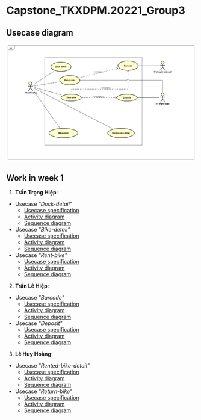 # Capstone_TKXDPM.20221_Group3
## Usecase diagram
<picture>
  <img alt="Usecase" src="https://github.com/lquochieu/Capstone_TKXDPM.20221_Group3/blob/week1/Requirement%20Analysis/Usecase%20Diagram/UC%20RentalBike.png">
  </picture>
  
## Work in week 1
1. **Trần Trọng Hiệp**:
- Usecase *"Dock-detail"*
  + [Usecase specification](https://github.com/lquochieu/Capstone_TKXDPM.20221_Group3/blob/main/Requirement%20Analysis/SRS.pdf)
  + [Activity diagram](https://github.com/lquochieu/Capstone_TKXDPM.20221_Group3/blob/main/Requirement%20Analysis/Activity%20Diagram/dock-detail.png)
  + [Sequence diagram](https://github.com/lquochieu/Capstone_TKXDPM.20221_Group3/blob/main/Architectural%20Design/Sequence%20Diagram/dock-detail.png)
- Usecase *"Bike-detail"*
  + [Usecase specification](https://github.com/lquochieu/Capstone_TKXDPM.20221_Group3/blob/main/Requirement%20Analysis/SRS.pdf)
  + [Activity diagram](https://github.com/lquochieu/Capstone_TKXDPM.20221_Group3/blob/main/Requirement%20Analysis/Activity%20Diagram/bike-detail.png)
  + [Sequence diagram](https://github.com/lquochieu/Capstone_TKXDPM.20221_Group3/blob/main/Architectural%20Design/Sequence%20Diagram/bike-detail.png)
- Usecase *"Rent-bike"*
  + [Usecase specification](https://github.com/lquochieu/Capstone_TKXDPM.20221_Group3/blob/main/Requirement%20Analysis/SRS.pdf)
  + [Activity diagram](https://github.com/lquochieu/Capstone_TKXDPM.20221_Group3/blob/main/Requirement%20Analysis/Activity%20Diagram/rent-bike.png)
  + [Sequence diagram](https://github.com/lquochieu/Capstone_TKXDPM.20221_Group3/blob/main/Architectural%20Design/Sequence%20Diagram/rent-bike.png)
2. **Trần Lê Hiệp**:
- Usecase *"Barcode"*
  + [Usecase specification](https://github.com/lquochieu/Capstone_TKXDPM.20221_Group3/blob/main/Requirement%20Analysis/SRS.pdf)
  + [Activity diagram](https://github.com/lquochieu/Capstone_TKXDPM.20221_Group3/blob/main/Requirement%20Analysis/Activity%20Diagram/barcode.png)
  + [Sequence diagram](https://github.com/lquochieu/Capstone_TKXDPM.20221_Group3/blob/main/Architectural%20Design/Sequence%20Diagram/barcode.png)
- Usecase *"Deposit"*
  + [Usecase specification](https://github.com/lquochieu/Capstone_TKXDPM.20221_Group3/blob/main/Requirement%20Analysis/SRS.pdf)
  + [Activity diagram](https://github.com/lquochieu/Capstone_TKXDPM.20221_Group3/blob/main/Requirement%20Analysis/Activity%20Diagram/Deposit.png)
  + [Sequence diagram](https://github.com/lquochieu/Capstone_TKXDPM.20221_Group3/blob/main/Architectural%20Design/Sequence%20Diagram/deposit.png)
3. **Lê Huy Hoàng**:
- Usecase *"Rented-bike-detail"*
  + [Usecase specification](https://github.com/lquochieu/Capstone_TKXDPM.20221_Group3/blob/main/Requirement%20Analysis/SRS.pdf)
  + [Activity diagram](https://github.com/lquochieu/Capstone_TKXDPM.20221_Group3/blob/main/Requirement%20Analysis/Activity%20Diagram/rented-bike-detail.png)
  + [Sequence diagram](https://github.com/lquochieu/Capstone_TKXDPM.20221_Group3/blob/main/Architectural%20Design/Sequence%20Diagram/rented-bike-detail.png)
- Usecase *"Return-bike"*
  + [Usecase specification](https://github.com/lquochieu/Capstone_TKXDPM.20221_Group3/blob/main/Requirement%20Analysis/SRS.pdf)
  + [Activity diagram](https://github.com/lquochieu/Capstone_TKXDPM.20221_Group3/blob/main/Requirement%20Analysis/Activity%20Diagram/return-bike.png)
  + [Sequence diagram](https://github.com/lquochieu/Capstone_TKXDPM.20221_Group3/blob/main/Architectural%20Design/Sequence%20Diagram/return-bike.png)
